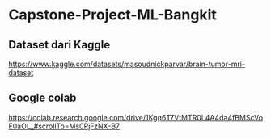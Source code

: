 # Capstone-Project-ML-Bangkit
## Dataset dari Kaggle
https://www.kaggle.com/datasets/masoudnickparvar/brain-tumor-mri-dataset

## Google colab
https://colab.research.google.com/drive/1Kgq6T7VtMTR0L4A4da4fBMScVoF0aOL_#scrollTo=Ms0RjFzNX-B7
